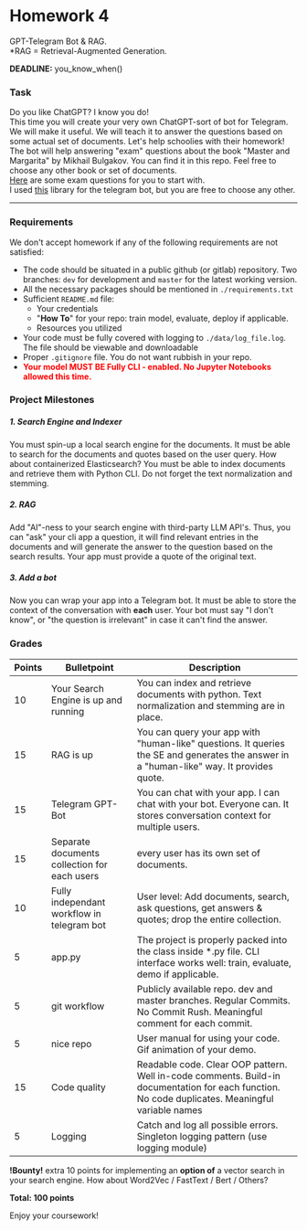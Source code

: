 # Homework 4
GPT-Telegram Bot & RAG.  
*RAG = Retrieval-Augmented Generation.  
  
__DEADLINE:__  you_know_when()  
### Task
Do you like ChatGPT? I know you do!  
This time you will create your very own ChatGPT-sort of bot for Telegram.  
We will make it useful. We will teach it to answer the questions based on some actual set of documents. Let's help schoolies with their homework! The bot will help answering "exam" questions about the book "Master and Margarita" by Mikhail Bulgakov. You can find it in this repo. Feel free to choose any other book or set of documents.  
[Here](https://kladraz.ru/viktoriny/voprosy-k-romanu-master-i-margarita-11-klas-s-otvetami.html?ysclid=lwsgltzmcp930457617) are some exam questions for you to start with.  
I used [this](https://github.com/aiogram/aiogram) library for the telegram bot, but you are free to choose any other.

--------------
### Requirements
We don't accept homework if any of the following requirements are not satisfied:
- The code should be situated in a public github (or gitlab) repository. Two branches: `dev` for development and `master` for the latest working version.
- All the necessary packages should be mentioned in `./requirements.txt`
- Sufficient `README.md` file:
    - Your credentials
    - "**How To**" for your repo: train model, evaluate, deploy if applicable.
    - Resources you utilized
- Your code must be fully covered with logging to `./data/log_file.log`. The file should be viewable and downloadable
- Proper `.gitignore` file. You do not want rubbish in your repo.
- **<span style="color: red;">Your model MUST BE Fully CLI - enabled. No Jupyter Notebooks allowed this time.</span>**

### Project Milestones
##### 1. Search Engine and Indexer
You must spin-up a local search engine for the documents. It must be able to search for the documents and quotes based on the user query. How about containerized Elasticsearch? You must be able to index documents and retrieve them with Python CLI. Do not forget the text normalization and stemming.

##### 2. RAG  
Add "AI"-ness to your search engine with third-party LLM API's. Thus, you can "ask" your cli app a question, it will find relevant entries in the documents and will generate the answer to the question based on the search results. Your app must provide a quote of the original text.

##### 3. Add a bot
Now you can wrap your app into a Telegram bot. It must be able to store the context of the conversation with **each** user. Your bot must say "I don't know", or "the question is irrelevant" in case it can't find the answer.

### Grades
  
| Points | Bulletpoint                                  | Description                                                                                                                                      |
|--------|----------------------------------------------|--------------------------------------------------------------------------------------------------------------------------------------------------|
| 10     | Your Search Engine is up and running         | You can index and retrieve documents with python. Text normalization and stemming are in place.                                                  |
| 15     | RAG is up                                    | You can query your app with "human-like" questions. It queries the SE and generates the answer in a "human-like" way. It provides quote.         |
| 15     | Telegram GPT-Bot                             | You can chat with your app. I can chat with your bot. Everyone can. It stores conversation context for multiple users.                           |
| 15     | Separate documents collection for each users | every user has its own set of documents.                                                                                                         |                                                                             
| 10     | Fully independant workflow in telegram bot   | User level: Add documents, search, ask questions, get answers & quotes; drop the entire collection.                                              |                                                                                                              
| 5      | app.py                                       | The project is properly packed into the class inside *.py file. CLI interface works well: train, evaluate, demo if applicable.                   |
| 5      | git workflow                                 | Publicly available repo. dev and master branches. Regular Commits. No Commit Rush. Meaningful comment for each commit.                           |
| 5      | nice repo                                    | User manual for using your code. Gif animation of your demo.                                                                                     
| 15     | Code quality                                 | Readable code. Clear OOP pattern. Well in-code comments. Build-in documentation for each function. No code duplicates. Meaningful variable names |
| 5      | Logging                                      | Catch and log all possible errors. Singleton logging pattern (use logging module)                                                                |

**!Bounty!** extra 10 points for implementing an **option of** a vector search in your search engine. How about Word2Vec / FastText / Bert / Others? 

__Total: 100 points__ 

Enjoy your coursework!